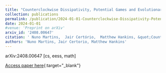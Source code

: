```yaml
---
title: "Counterclockwise Dissipativity, Potential Games and Evolutionary Nash Equilibrium Learning"
collection: publications
permalink: /publication/2024-01-01-Counterclockwise-Dissipativity-Potential-Games-and-Evolutionary-Nash-Equilibrium-Learning
date: 2024-01-01
#venue: 'Preprint on arXiv'
arxiv_id: '2408.00647'
citation: ' Nuno Martins,  Jair Certório,  Matthew Hankins, &quot;Counterclockwise Dissipativity, Potential Games and Evolutionary Nash Equilibrium Learning.&quot; Preprint on arXiv, 2024.'
authors: 'Nuno Martins, Jair Certorio, Matthew Hankins'
---
```

arXiv:2408.00647 [cs, eess, math]

[Access paper here](http://arxiv.org/abs/2408.00647){:target="_blank"}